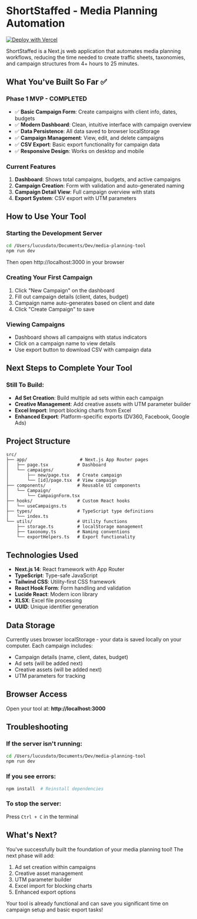 # ShortStaffed - Media Planning Automation

[![Deploy with Vercel](https://vercel.com/button)](https://vercel.com/new/clone?repository-url=https%3A%2F%2Fgithub.com%2Flucusdato%2Fmedia-planning-tool)

ShortStaffed is a Next.js web application that automates media planning workflows, reducing the time needed to create traffic sheets, taxonomies, and campaign structures from 4+ hours to 25 minutes.

## What You've Built So Far ✅

### Phase 1 MVP - COMPLETED
- ✅ **Basic Campaign Form**: Create campaigns with client info, dates, budgets
- ✅ **Modern Dashboard**: Clean, intuitive interface with campaign overview
- ✅ **Data Persistence**: All data saved to browser localStorage
- ✅ **Campaign Management**: View, edit, and delete campaigns
- ✅ **CSV Export**: Basic export functionality for campaign data
- ✅ **Responsive Design**: Works on desktop and mobile

### Current Features
1. **Dashboard**: Shows total campaigns, budgets, and active campaigns
2. **Campaign Creation**: Form with validation and auto-generated naming
3. **Campaign Detail View**: Full campaign overview with stats
4. **Export System**: CSV export with UTM parameters

## How to Use Your Tool

### Starting the Development Server
```bash
cd /Users/lucusdato/Documents/Dev/media-planning-tool
npm run dev
```
Then open http://localhost:3000 in your browser

### Creating Your First Campaign
1. Click "New Campaign" on the dashboard
2. Fill out campaign details (client, dates, budget)
3. Campaign name auto-generates based on client and date
4. Click "Create Campaign" to save

### Viewing Campaigns
- Dashboard shows all campaigns with status indicators
- Click on a campaign name to view details
- Use export button to download CSV with campaign data

## Next Steps to Complete Your Tool

### Still To Build:
- **Ad Set Creation**: Build multiple ad sets within each campaign
- **Creative Management**: Add creative assets with UTM parameter builder
- **Excel Import**: Import blocking charts from Excel
- **Enhanced Export**: Platform-specific exports (DV360, Facebook, Google Ads)

## Project Structure

```
src/
├── app/                    # Next.js App Router pages
│   ├── page.tsx           # Dashboard
│   └── campaigns/
│       ├── new/page.tsx   # Create campaign
│       └── [id]/page.tsx  # View campaign
├── components/            # Reusable UI components
│   └── Campaign/
│       └── CampaignForm.tsx
├── hooks/                 # Custom React hooks
│   └── useCampaigns.ts
├── types/                 # TypeScript type definitions
│   └── index.ts
└── utils/                 # Utility functions
    ├── storage.ts         # localStorage management
    ├── taxonomy.ts        # Naming conventions
    └── exportHelpers.ts   # Export functionality
```

## Technologies Used

- **Next.js 14**: React framework with App Router
- **TypeScript**: Type-safe JavaScript
- **Tailwind CSS**: Utility-first CSS framework
- **React Hook Form**: Form handling and validation
- **Lucide React**: Modern icon library
- **XLSX**: Excel file processing
- **UUID**: Unique identifier generation

## Data Storage

Currently uses browser localStorage - your data is saved locally on your computer. Each campaign includes:
- Campaign details (name, client, dates, budget)
- Ad sets (will be added next)
- Creative assets (will be added next)
- UTM parameters for tracking

## Browser Access

Open your tool at: **http://localhost:3000**

## Troubleshooting

### If the server isn't running:
```bash
cd /Users/lucusdato/Documents/Dev/media-planning-tool
npm run dev
```

### If you see errors:
```bash
npm install  # Reinstall dependencies
```

### To stop the server:
Press `Ctrl + C` in the terminal

## What's Next?

You've successfully built the foundation of your media planning tool! The next phase will add:
1. Ad set creation within campaigns
2. Creative asset management
3. UTM parameter builder
4. Excel import for blocking charts
5. Enhanced export options

Your tool is already functional and can save you significant time on campaign setup and basic export tasks!